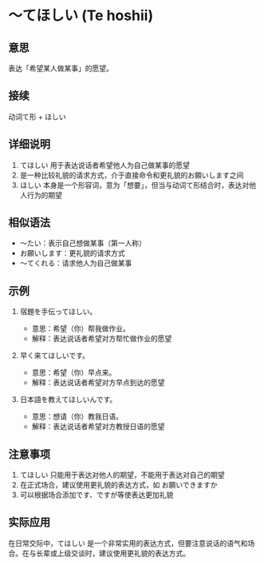 # ～てほしい (Te hoshii)

## 意思
表达「希望某人做某事」的愿望。

## 接续
动词て形 + ほしい

## 详细说明
1. てほしい 用于表达说话者希望他人为自己做某事的愿望
2. 是一种比较礼貌的请求方式，介于直接命令和更礼貌的お願いします之间
3. ほしい 本身是一个形容词，意为「想要」，但当与动词て形结合时，表达对他人行为的期望

## 相似语法
- ～たい：表示自己想做某事（第一人称）
- お願いします：更礼貌的请求方式
- ～てくれる：请求他人为自己做某事

## 示例
1. 宿題を手伝ってほしい。
   - 意思：希望（你）帮我做作业。
   - 解释：表达说话者希望对方帮忙做作业的愿望

2. 早く来てほしいです。
   - 意思：希望（你）早点来。
   - 解释：表达说话者希望对方早点到达的愿望

3. 日本語を教えてほしいんです。
   - 意思：想请（你）教我日语。
   - 解释：表达说话者希望对方教授日语的愿望

## 注意事项
1. てほしい 只能用于表达对他人的期望，不能用于表达对自己的期望
2. 在正式场合，建议使用更礼貌的表达方式，如 お願いできますか
3. 可以根据场合添加です、ですが等使表达更加礼貌

## 实际应用
在日常交际中，てほしい 是一个非常实用的表达方式，但要注意说话的语气和场合。在与长辈或上级交谈时，建议使用更礼貌的表达方式。